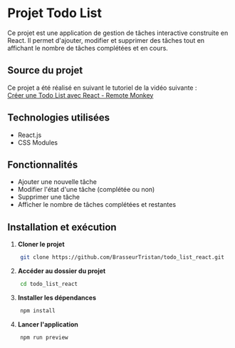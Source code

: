 # Projet Todo List

Ce projet est une application de gestion de tâches interactive construite en React. Il permet d'ajouter, modifier et supprimer des tâches tout en affichant le nombre de tâches complétées et en cours.

## Source du projet
Ce projet a été réalisé en suivant le tutoriel de la vidéo suivante :  
[Créer une Todo List avec React - Remote Monkey](https://www.youtube.com/watch?v=yFj9JsTlkyg&ab_channel=RemoteMonkey)

## Technologies utilisées
- React.js
- CSS Modules

## Fonctionnalités
- Ajouter une nouvelle tâche
- Modifier l'état d'une tâche (complétée ou non)
- Supprimer une tâche
- Afficher le nombre de tâches complétées et restantes

## Installation et exécution
1. **Cloner le projet**
```bash
    git clone https://github.com/BrasseurTristan/todo_list_react.git
```
2. **Accéder au dossier du projet**
```bash
    cd todo_list_react
```
3. **Installer les dépendances**
```bash
    npm install
```
4. **Lancer l'application**
```bash
    npm run preview
```